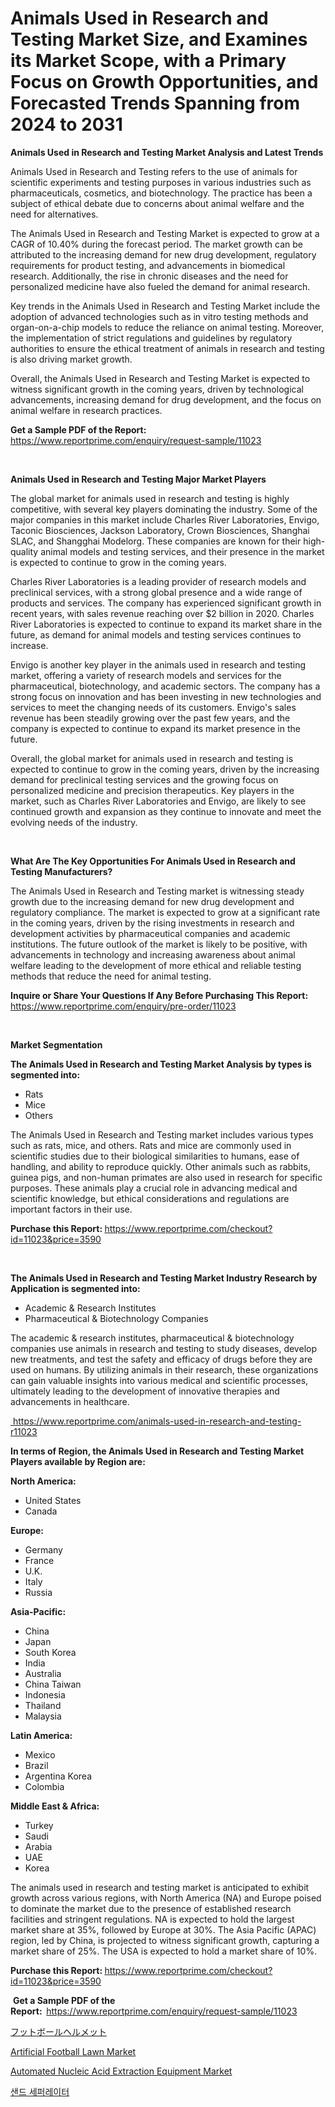 <p><h1>Animals Used in Research and Testing Market Size, and Examines its Market Scope, with a Primary Focus on Growth Opportunities, and Forecasted Trends Spanning from 2024 to 2031</h1></p><p><strong>Animals Used in Research and Testing Market Analysis and Latest Trends</strong></p>
<p><p>Animals Used in Research and Testing refers to the use of animals for scientific experiments and testing purposes in various industries such as pharmaceuticals, cosmetics, and biotechnology. The practice has been a subject of ethical debate due to concerns about animal welfare and the need for alternatives.</p><p>The Animals Used in Research and Testing Market is expected to grow at a CAGR of 10.40% during the forecast period. The market growth can be attributed to the increasing demand for new drug development, regulatory requirements for product testing, and advancements in biomedical research. Additionally, the rise in chronic diseases and the need for personalized medicine have also fueled the demand for animal research.</p><p>Key trends in the Animals Used in Research and Testing Market include the adoption of advanced technologies such as in vitro testing methods and organ-on-a-chip models to reduce the reliance on animal testing. Moreover, the implementation of strict regulations and guidelines by regulatory authorities to ensure the ethical treatment of animals in research and testing is also driving market growth.</p><p>Overall, the Animals Used in Research and Testing Market is expected to witness significant growth in the coming years, driven by technological advancements, increasing demand for drug development, and the focus on animal welfare in research practices.</p></p>
<p><strong>Get a Sample PDF of the Report:&nbsp;</strong> <a href="https://www.reportprime.com/enquiry/request-sample/11023">https://www.reportprime.com/enquiry/request-sample/11023</a></p>
<p>&nbsp;</p>
<p><strong>Animals Used in Research and Testing Major Market Players</strong></p>
<p><p>The global market for animals used in research and testing is highly competitive, with several key players dominating the industry. Some of the major companies in this market include Charles River Laboratories, Envigo, Taconic Biosciences, Jackson Laboratory, Crown Biosciences, Shanghai SLAC, and Shangghai Modelorg. These companies are known for their high-quality animal models and testing services, and their presence in the market is expected to continue to grow in the coming years.</p><p>Charles River Laboratories is a leading provider of research models and preclinical services, with a strong global presence and a wide range of products and services. The company has experienced significant growth in recent years, with sales revenue reaching over $2 billion in 2020. Charles River Laboratories is expected to continue to expand its market share in the future, as demand for animal models and testing services continues to increase.</p><p>Envigo is another key player in the animals used in research and testing market, offering a variety of research models and services for the pharmaceutical, biotechnology, and academic sectors. The company has a strong focus on innovation and has been investing in new technologies and services to meet the changing needs of its customers. Envigo's sales revenue has been steadily growing over the past few years, and the company is expected to continue to expand its market presence in the future.</p><p>Overall, the global market for animals used in research and testing is expected to continue to grow in the coming years, driven by the increasing demand for preclinical testing services and the growing focus on personalized medicine and precision therapeutics. Key players in the market, such as Charles River Laboratories and Envigo, are likely to see continued growth and expansion as they continue to innovate and meet the evolving needs of the industry.</p></p>
<p>&nbsp;</p>
<p><strong>What Are The Key Opportunities For Animals Used in Research and Testing Manufacturers?</strong></p>
<p><p>The Animals Used in Research and Testing market is witnessing steady growth due to the increasing demand for new drug development and regulatory compliance. The market is expected to grow at a significant rate in the coming years, driven by the rising investments in research and development activities by pharmaceutical companies and academic institutions. The future outlook of the market is likely to be positive, with advancements in technology and increasing awareness about animal welfare leading to the development of more ethical and reliable testing methods that reduce the need for animal testing.</p></p>
<p><strong>Inquire or Share Your Questions If Any Before Purchasing This Report:</strong> <a href="https://www.reportprime.com/enquiry/pre-order/11023">https://www.reportprime.com/enquiry/pre-order/11023</a></p>
<p>&nbsp;</p>
<p><strong>Market Segmentation</strong></p>
<p><strong>The Animals Used in Research and Testing Market Analysis by types is segmented into:</strong></p>
<p><ul><li>Rats</li><li>Mice</li><li>Others</li></ul></p>
<p><p>The Animals Used in Research and Testing market includes various types such as rats, mice, and others. Rats and mice are commonly used in scientific studies due to their biological similarities to humans, ease of handling, and ability to reproduce quickly. Other animals such as rabbits, guinea pigs, and non-human primates are also used in research for specific purposes. These animals play a crucial role in advancing medical and scientific knowledge, but ethical considerations and regulations are important factors in their use.</p></p>
<p><strong>Purchase this Report:&nbsp;</strong><a href="https://www.reportprime.com/checkout?id=11023&price=3590">https://www.reportprime.com/checkout?id=11023&price=3590</a></p>
<p>&nbsp;</p>
<p><strong>The Animals Used in Research and Testing Market Industry Research by Application is segmented into:</strong></p>
<p><ul><li>Academic & Research Institutes</li><li>Pharmaceutical & Biotechnology Companies</li></ul></p>
<p><p>The academic & research institutes, pharmaceutical & biotechnology companies use animals in research and testing to study diseases, develop new treatments, and test the safety and efficacy of drugs before they are used on humans. By utilizing animals in their research, these organizations can gain valuable insights into various medical and scientific processes, ultimately leading to the development of innovative therapies and advancements in healthcare.</p></p>
<p><a href="https://www.reportprime.com/animals-used-in-research-and-testing-r11023">&nbsp;https://www.reportprime.com/animals-used-in-research-and-testing-r11023</a></p>
<p><strong>In terms of Region, the Animals Used in Research and Testing Market Players available by Region are:</strong></p>
<p>
    <p> <strong> North America: </strong>
        <ul>
            <li>United States</li>
            <li>Canada</li>
        </ul>
        </p> 
    <p> <strong> Europe: </strong>
        <ul>
            <li>Germany</li>
            <li>France</li>
            <li>U.K.</li>
            <li>Italy</li>
            <li>Russia</li>
        </ul>
        </p> 
    <p> <strong> Asia-Pacific: </strong>
        <ul>
            <li>China</li>
            <li>Japan</li>
            <li>South Korea</li>
            <li>India</li>
            <li>Australia</li>
            <li>China Taiwan</li>
            <li>Indonesia</li>
            <li>Thailand</li>
            <li>Malaysia</li>
        </ul>
        </p> 
    <p> <strong> Latin America: </strong>
        <ul>
            <li>Mexico</li>
            <li>Brazil</li>
            <li>Argentina Korea</li>
            <li>Colombia</li>
        </ul>
        </p> 
    <p> <strong> Middle East & Africa: </strong>
        <ul>
            <li>Turkey</li>
            <li>Saudi</li>
            <li>Arabia</li>
            <li>UAE</li>
            <li>Korea</li>
        </ul>
    </p>
    </p>
<p><p>The animals used in research and testing market is anticipated to exhibit growth across various regions, with North America (NA) and Europe poised to dominate the market due to the presence of established research facilities and stringent regulations. NA is expected to hold the largest market share at 35%, followed by Europe at 30%. The Asia Pacific (APAC) region, led by China, is projected to witness significant growth, capturing a market share of 25%. The USA is expected to hold a market share of 10%.</p></p>
<p><strong>Purchase this Report: </strong><a href="https://www.reportprime.com/checkout?id=11023&price=3590">https://www.reportprime.com/checkout?id=11023&price=3590</a></p>
<p>&nbsp;<strong>Get a Sample PDF of the Report:&nbsp;&nbsp;</strong><a href="https://www.reportprime.com/enquiry/request-sample/11023">https://www.reportprime.com/enquiry/request-sample/11023</a></p>
<p><strong></strong></p>
<p><p><a href="https://github.com/KenyonJohns/Market-Research-Report-List-1/blob/main/643204680021.md">フットボールヘルメット</a></p><p><a href="https://issuu.com/reportprime-2/docs/artificial-football-lawn-market-size-2030.pptx">Artificial Football Lawn Market</a></p><p><a href="https://github.com/barbarakss89/Market-Research-Report-List-1/blob/main/automated-nucleic-acid-extraction-equipment-market.md">Automated Nucleic Acid Extraction Equipment Market</a></p><p><a href="https://github.com/DavidRobb19/Market-Research-Report-List-1/blob/main/420140274778.md">샌드 세퍼레이터</a></p></p>